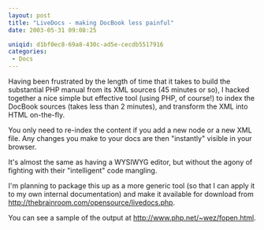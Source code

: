 ```yaml
---
layout: post
title: "LiveDocs - making DocBook less painful"
date: 2003-05-31 09:08:25

uniqid: d1bf0ec8-69a8-430c-ad5e-cecdb5517916
categories: 
 - Docs
---
```

<p>Having been frustrated by the length of time that it takes to build the substantial PHP manual from its XML sources (45 minutes or so), I hacked together a nice simple but effective tool (using PHP, of course!) to index the DocBook sources (takes less than 2 minutes), and transform the XML into HTML on-the-fly.</p><p>You only need to re-index the content if you add a new node or a new XML file. Any changes you make to your docs are then &quot;instantly&quot; visible in your browser.</p><p>It's almost the same as having a WYSIWYG editor, but without the agony of fighting with their &quot;intelligent&quot; code mangling.</p><p>I'm planning to package this up as a more generic tool (so that I can apply it to my own internal documentation) and make it available for download from <a href="http://thebrainroom.com/opensource/livedocs.php">http://thebrainroom.com/opensource/livedocs.php</a>.</p><p>You can see a sample of the output at <a href="http://www.php.net/~wez/fopen.html">http://www.php.net/~wez/fopen.html</a>.
</p>